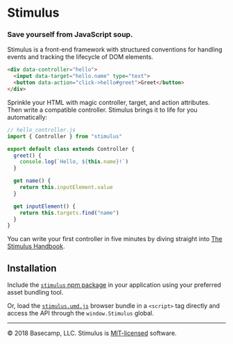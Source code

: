 # Stimulus

### Save yourself from JavaScript soup.

Stimulus is a front-end framework with structured conventions for handling events and tracking the lifecycle of DOM elements.

```html
<div data-controller="hello">
  <input data-target="hello.name" type="text">
  <button data-action="click->hello#greet">Greet</button>
</div>
```

Sprinkle your HTML with magic controller, target, and action attributes. Then write a compatible controller. Stimulus brings it to life for you automatically:

```js
// hello_controller.js
import { Controller } from "stimulus"

export default class extends Controller {
  greet() {
    console.log(`Hello, ${this.name}!`)
  }

  get name() {
    return this.inputElement.value
  }

  get inputElement() {
    return this.targets.find("name")
  }
}
```

You can write your first controller in five minutes by diving straight into [The Stimulus Handbook](handbook/README.md).

## Installation

Include the [`stimulus` npm package](https://www.npmjs.com/package/stimulus) in your application using your preferred asset bundling tool.

Or, load the [`stimulus.umd.js`](https://unpkg.com/stimulus/dist/stimulus.umd.js) browser bundle in a `<script>` tag directly and access the API through the `window.Stimulus` global.

---

© 2018 Basecamp, LLC. Stimulus is [MIT-licensed](LICENSE.md) software.
